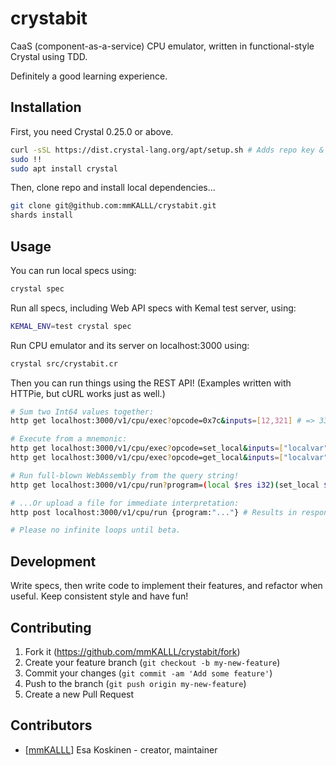 # crystabit

CaaS (component-as-a-service) CPU emulator, written in functional-style Crystal using TDD.

Definitely a good learning experience.

## Installation

First, you need Crystal 0.25.0 or above.

```bash
curl -sSL https://dist.crystal-lang.org/apt/setup.sh # Adds repo key & config
sudo !!
sudo apt install crystal
```

Then, clone repo and install local dependencies...

```bash
git clone git@github.com:mmKALLL/crystabit.git
shards install
```

## Usage

You can run local specs using:
```bash
crystal spec
```

Run all specs, including Web API specs with Kemal test server, using:
```bash
KEMAL_ENV=test crystal spec
```

Run CPU emulator and its server on localhost:3000 using:
```bash
crystal src/crystabit.cr
```

Then you can run things using the REST API! (Examples written with HTTPie, but cURL works just as well.)
```bash
# Sum two Int64 values together:
http get localhost:3000/v1/cpu/exec?opcode=0x7c&inputs=[12,321] # => 333

# Execute from a mnemonic:
http get localhost:3000/v1/cpu/exec?opcode=set_local&inputs=["localvar",1234] # =>
http get localhost:3000/v1/cpu/exec?opcode=get_local&inputs=["localvar"] # => 1234

# Run full-blown WebAssembly from the query string!
http get localhost:3000/v1/cpu/run?program=(local $res i32)(set_local $res (i32.add (2)(7)))(get_local $res) 

# ...Or upload a file for immediate interpretation:
http post localhost:3000/v1/cpu/run {program:"..."} # Results in response body

# Please no infinite loops until beta.
```


## Development

Write specs, then write code to implement their features, and refactor when useful. Keep consistent style and have fun!

## Contributing

1. Fork it (<https://github.com/mmKALLL/crystabit/fork>)
2. Create your feature branch (`git checkout -b my-new-feature`)
3. Commit your changes (`git commit -am 'Add some feature'`)
4. Push to the branch (`git push origin my-new-feature`)
5. Create a new Pull Request

## Contributors

- \[[mmKALLL](https://github.com/mmKALLL)\] Esa Koskinen - creator, maintainer
